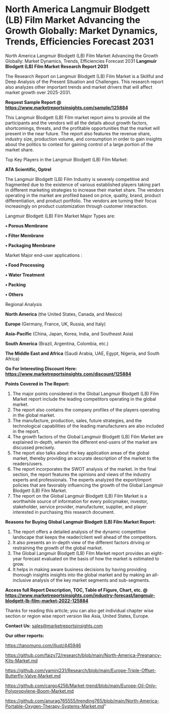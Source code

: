 # North America Langmuir Blodgett (LB) Film Market Advancing the Growth Globally: Market Dynamics, Trends, Efficiencies Forecast 2031
North America Langmuir Blodgett (LB) Film Market Advancing the Growth Globally: Market Dynamics, Trends, Efficiencies Forecast 2031
<strong>Langmuir Blodgett (LB) Film Market Research Report 2031</strong>

The Research Report on Langmuir Blodgett (LB) Film Market is a Skillful and Deep Analysis of the Present Situation and Challenges. This research report also analyzes other important trends and market drivers that will affect market growth over 2025-2031.

<strong>Request Sample Report @ <a href=https://www.marketreportsinsights.com/sample/125884>https://www.marketreportsinsights.com/sample/125884</a></strong>

This Langmuir Blodgett (LB) Film market report aims to provide all the participants and the vendors will all the details about growth factors, shortcomings, threats, and the profitable opportunities that the market will present in the near future. The report also features the revenue share, industry size, production volume, and consumption in order to gain insights about the politics to contest for gaining control of a large portion of the market share.

Top Key Players in the Langmuir Blodgett (LB) Film Market:

<strong>ATA Scientific, Optrel</strong>

The Langmuir Blodgett (LB) Film Industry is severely competitive and fragmented due to the existence of various established players taking part in different marketing strategies to increase their market share. The vendors operating in the market are profiled based on price, quality, brand, product differentiation, and product portfolio. The vendors are turning their focus increasingly on product customization through customer interaction.

Langmuir Blodgett (LB) Film Market Major Types are:

<strong>• Porous Membrane

• Filter Membrane

• Packaging Membrane</strong>

Market Major end-user applications :

<strong>• Food Processing

• Water Treatment

• Packing

• Others</strong>

Regional Analysis

</u><strong><b>North America</b></strong> (the United States, Canada, and Mexico)

<strong><b>Europe </b></strong>(Germany, France, UK, Russia, and Italy)

<strong><b>Asia-Pacific</b></strong> (China, Japan, Korea, India, and Southeast Asia)

<strong><b>South America</b></strong> (Brazil, Argentina, Colombia, etc.)

<strong><b>The Middle East and Africa</b></strong> (Saudi Arabia, UAE, Egypt, Nigeria, and South Africa)

<strong>Go For Interesting Discount Here: <a href=https://www.marketreportsinsights.com/discount/125884>https://www.marketreportsinsights.com/discount/125884</a></strong>

<strong>Points Covered in The Report:</strong>
<ol>
  <li>The major points considered in the Global Langmuir Blodgett (LB) Film Market report include the leading competitors operating in the global market.</li>
  <li>The report also contains the company profiles of the players operating in the global market.</li>
  <li>The manufacture, production, sales, future strategies, and the technological capabilities of the leading manufacturers are also included in the report.</li>
  <li>The growth factors of the Global Langmuir Blodgett (LB) Film Market are explained in-depth, wherein the different end-users of the market are discussed precisely.</li>
  <li>The report also talks about the key application areas of the global market, thereby providing an accurate description of the market to the readers/users.</li>
  <li>The report incorporates the SWOT analysis of the market. In the final section, the report features the opinions and views of the industry experts and professionals. The experts analyzed the export/import policies that are favorably influencing the growth of the Global Langmuir Blodgett (LB) Film Market.</li>
  <li>The report on the Global Langmuir Blodgett (LB) Film Market is a worthwhile source of information for every policymaker, investor, stakeholder, service provider, manufacturer, supplier, and player interested in purchasing this research document.</li>
</ol>
<strong>Reasons for Buying Global Langmuir Blodgett (LB) Film Market Report:</strong>

<ol>
  <li>The report offers a detailed analysis of the dynamic competitive landscape that keeps the reader/client well ahead of the competitors.</li>
  <li>It also presents an in-depth view of the different factors driving or restraining the growth of the global market.</li>
  <li>The Global Langmuir Blodgett (LB) Film Market report provides an eight-year forecast evaluated on the basis of how the market is estimated to grow.</li>
  <li>It helps in making aware business decisions by having providing thorough insights insights into the global market and by making an all-inclusive analysis of the key market segments and sub-segments.</li>
</ol>
<strong>Access full Report Description, TOC, Table of Figure, Chart, etc. @ <a href=https://www.marketreportsinsights.com/industry-forecast/langmuir-blodgett-lb-film-market-2022-125884>https://www.marketreportsinsights.com/industry-forecast/langmuir-blodgett-lb-film-market-2022-125884</a></strong>


Thanks for reading this article; you can also get individual chapter wise section or region wise report version like Asia, United States, Europe.

<strong>Contact Us:</strong>
sales@marketreportsinsights.com

<strong>Our other reports:</strong>

<a href=https://tanomuno.com/illust/445946>https://tanomuno.com/illust/445946</a>

<a href=https://github.com/faizy72/research/blob/main/North-America-Pregnancy-Kits-Market.md>https://github.com/faizy72/research/blob/main/North-America-Pregnancy-Kits-Market.md</a>

<a href=https://github.com/yamini231/Research/blob/main/Europe-Triple-Offset-Butterfly-Valve-Market.md>https://github.com/yamini231/Research/blob/main/Europe-Triple-Offset-Butterfly-Valve-Market.md</a>

<a href=https://github.com/cargo4256/Market-trend/blob/main/Europe-Oil-Only-Polypropylene-Boom-Market.md>https://github.com/cargo4256/Market-trend/blob/main/Europe-Oil-Only-Polypropylene-Boom-Market.md</a>

<a href=https://github.com/anurag765555/trending765/blob/main/North-America-Portable-Oxygen-Therapy-Systems-Market.md>https://github.com/anurag765555/trending765/blob/main/North-America-Portable-Oxygen-Therapy-Systems-Market.md</a>"
